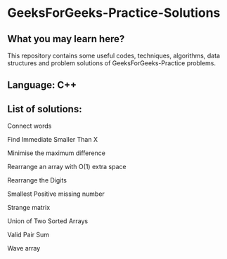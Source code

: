 # GeeksForGeeks-Practice-Solutions

## What you may learn here?

This repository contains some useful codes, techniques, algorithms, data structures and problem solutions of GeeksForGeeks-Practice problems.

## Language: C++

## List of solutions:

Connect words

Find Immediate Smaller Than X

Minimise the maximum difference

Rearrange an array with O(1) extra space

Rearrange the Digits

Smallest Positive missing number

Strange matrix

Union of Two Sorted Arrays

Valid Pair Sum

Wave array
